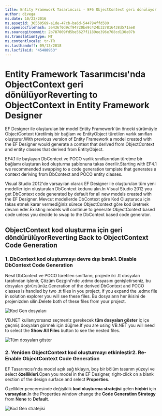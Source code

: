 ```yaml
---
title: Entity Framework Tasarımcısı - EF6 ObjectContext geri dönülüyor
author: divega
ms.date: 10/23/2016
ms.assetid: 36550569-a1de-47cb-ba6d-544794ffd500
ms.openlocfilehash: 3e436f0d9cf94720be9c424b327816438d571ae8
ms.sourcegitcommit: 2b787009fd5be5627f1189ee396e708cd130e07b
ms.translationtype: MT
ms.contentlocale: tr-TR
ms.lasthandoff: 09/13/2018
ms.locfileid: "45488953"
---
```

# <a name="reverting-to-objectcontext-in-entity-framework-designer"></a><span data-ttu-id="61446-102">Entity Framework Tasarımcısı'nda ObjectContext geri dönülüyor</span><span class="sxs-lookup"><span data-stu-id="61446-102">Reverting to ObjectContext in Entity Framework Designer</span></span>
<span data-ttu-id="61446-103">EF Designer ile oluşturulan bir model Entity Framework'ün önceki sürümüyle ObjectContext türetilmiş bir bağlam ve EntityObject türetilen varlık sınıfları oluşturur.</span><span class="sxs-lookup"><span data-stu-id="61446-103">With previous version of Entity Framework a model created with the EF Designer would generate a context that derived from ObjectContext and entity classes that derived from EntityObject.</span></span>

<span data-ttu-id="61446-104">EF4.1 ile başlayan DbContext ve POCO varlık sınıflarından türetme bir bağlamı oluşturan kod oluşturma şablonuna takas önerilir.</span><span class="sxs-lookup"><span data-stu-id="61446-104">Starting with EF4.1 we recommended swapping to a code generation template that generates a context deriving from DbContext and POCO entity classes.</span></span>

<span data-ttu-id="61446-105">Visual Studio 2012'de varsayılan olarak EF Designer ile oluşturulan tüm yeni modeller için oluşturulan DbContext kodunu alın.</span><span class="sxs-lookup"><span data-stu-id="61446-105">In Visual Studio 2012 you get DbContext code generated by default for all new models created with the EF Designer.</span></span> <span data-ttu-id="61446-106">Mevcut modellerde DbContext göre Kod Oluşturucu için takas etmek karar vermediğiniz sürece ObjectContext göre kod üretmek devam eder.</span><span class="sxs-lookup"><span data-stu-id="61446-106">Existing models will continue to generate ObjectContext based code unless you decide to swap to the DbContext based code generator.</span></span>

## <a name="reverting-back-to-objectcontext-code-generation"></a><span data-ttu-id="61446-107">ObjectContext kod oluşturma için geri döndürülüyor</span><span class="sxs-lookup"><span data-stu-id="61446-107">Reverting Back to ObjectContext Code Generation</span></span>

### <a name="1-disable-dbcontext-code-generation"></a><span data-ttu-id="61446-108">1. DbContext kod oluşturmayı devre dışı bırak</span><span class="sxs-lookup"><span data-stu-id="61446-108">1. Disable DbContext Code Generation</span></span>

<span data-ttu-id="61446-109">Nesil DbContext ve POCO türetilen sınıfların, projede iki .tt dosyaları tarafından işlenir, Çözüm Gezgini'nde .edmx dosyasını genişletirseniz, bu dosyaları görürsünüz.</span><span class="sxs-lookup"><span data-stu-id="61446-109">Generation of the derived DbContext and POCO classes is handled by two .tt files in you project, if you expand the .edmx file in solution explorer you will see these files.</span></span> <span data-ttu-id="61446-110">Bu dosyaların her ikisini de projenizden silin.</span><span class="sxs-lookup"><span data-stu-id="61446-110">Delete both of these files from your project.</span></span>

![Kod Gen dosyaları](~/ef6/media/codegenfiles.png)

<span data-ttu-id="61446-112">VB.NET kullanıyorsanız seçmeniz gerekecek **tüm dosyaları göster** iç içe geçmiş dosyaları görmek için düğme.</span><span class="sxs-lookup"><span data-stu-id="61446-112">If you are using VB.NET you will need to select the **Show All Files** button to see the nested files.</span></span>

![Tüm dosyaları göster](~/ef6/media/showallfiles.png)

### <a name="2-re-enable-objectcontext-code-generation"></a><span data-ttu-id="61446-114">2. Yeniden ObjectContext kod oluşturmayı etkinleştir</span><span class="sxs-lookup"><span data-stu-id="61446-114">2. Re-Enable ObjectContext Code Generation</span></span>

<span data-ttu-id="61446-115">EF Tasarımcısı'nda model açık sağ tıklayın, boş bir bölüm tasarım yüzeyi ve select **özellikleri**.</span><span class="sxs-lookup"><span data-stu-id="61446-115">Open you model in the EF Designer, right-click on a blank section of the design surface and select **Properties**.</span></span>

<span data-ttu-id="61446-116">Özellikler penceresinde değişiklik **kod oluşturma stratejisi** gelen **hiçbiri** için **varsayılan**.</span><span class="sxs-lookup"><span data-stu-id="61446-116">In the Properties window change the **Code Generation Strategy** from **None** to **Default**.</span></span>

![Kod Gen stratejisi](~/ef6/media/codegenstrategy.png)
